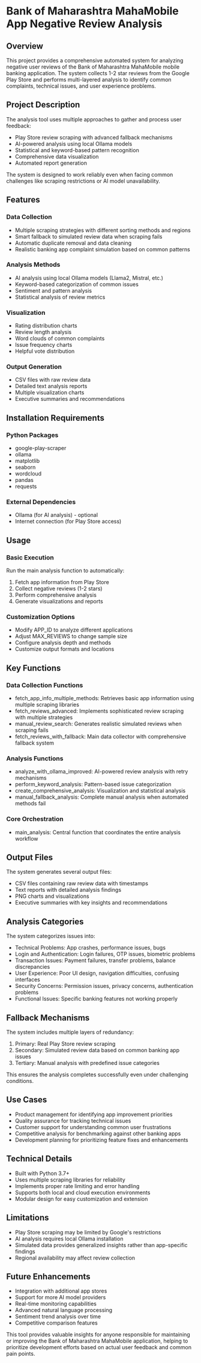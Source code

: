 # Bank of Maharashtra MahaMobile App Negative Review Analysis

## Overview

This project provides a comprehensive automated system for analyzing negative user reviews of the Bank of Maharashtra MahaMobile mobile banking application. The system collects 1-2 star reviews from the Google Play Store and performs multi-layered analysis to identify common complaints, technical issues, and user experience problems.

## Project Description

The analysis tool uses multiple approaches to gather and process user feedback:
- Play Store review scraping with advanced fallback mechanisms
- AI-powered analysis using local Ollama models
- Statistical and keyword-based pattern recognition
- Comprehensive data visualization
- Automated report generation

The system is designed to work reliably even when facing common challenges like scraping restrictions or AI model unavailability.

## Features

### Data Collection
- Multiple scraping strategies with different sorting methods and regions
- Smart fallback to simulated review data when scraping fails
- Automatic duplicate removal and data cleaning
- Realistic banking app complaint simulation based on common patterns

### Analysis Methods
- AI analysis using local Ollama models (Llama2, Mistral, etc.)
- Keyword-based categorization of common issues
- Sentiment and pattern analysis
- Statistical analysis of review metrics

### Visualization
- Rating distribution charts
- Review length analysis
- Word clouds of common complaints
- Issue frequency charts
- Helpful vote distribution

### Output Generation
- CSV files with raw review data
- Detailed text analysis reports
- Multiple visualization charts
- Executive summaries and recommendations

## Installation Requirements

### Python Packages
- google-play-scraper
- ollama
- matplotlib
- seaborn
- wordcloud
- pandas
- requests

### External Dependencies
- Ollama (for AI analysis) - optional
- Internet connection (for Play Store access)

## Usage

### Basic Execution
Run the main analysis function to automatically:
1. Fetch app information from Play Store
2. Collect negative reviews (1-2 stars)
3. Perform comprehensive analysis
4. Generate visualizations and reports

### Customization Options
- Modify APP_ID to analyze different applications
- Adjust MAX_REVIEWS to change sample size
- Configure analysis depth and methods
- Customize output formats and locations

## Key Functions

### Data Collection Functions
- fetch_app_info_multiple_methods: Retrieves basic app information using multiple scraping libraries
- fetch_reviews_advanced: Implements sophisticated review scraping with multiple strategies
- manual_review_search: Generates realistic simulated reviews when scraping fails
- fetch_reviews_with_fallback: Main data collector with comprehensive fallback system

### Analysis Functions
- analyze_with_ollama_improved: AI-powered review analysis with retry mechanisms
- perform_keyword_analysis: Pattern-based issue categorization
- create_comprehensive_analysis: Visualization and statistical analysis
- manual_fallback_analysis: Complete manual analysis when automated methods fail

### Core Orchestration
- main_analysis: Central function that coordinates the entire analysis workflow

## Output Files

The system generates several output files:
- CSV files containing raw review data with timestamps
- Text reports with detailed analysis findings
- PNG charts and visualizations
- Executive summaries with key insights and recommendations

## Analysis Categories

The system categorizes issues into:
- Technical Problems: App crashes, performance issues, bugs
- Login and Authentication: Login failures, OTP issues, biometric problems
- Transaction Issues: Payment failures, transfer problems, balance discrepancies
- User Experience: Poor UI design, navigation difficulties, confusing interfaces
- Security Concerns: Permission issues, privacy concerns, authentication problems
- Functional Issues: Specific banking features not working properly

## Fallback Mechanisms

The system includes multiple layers of redundancy:
1. Primary: Real Play Store review scraping
2. Secondary: Simulated review data based on common banking app issues
3. Tertiary: Manual analysis with predefined issue categories

This ensures the analysis completes successfully even under challenging conditions.

## Use Cases

- Product management for identifying app improvement priorities
- Quality assurance for tracking technical issues
- Customer support for understanding common user frustrations
- Competitive analysis for benchmarking against other banking apps
- Development planning for prioritizing feature fixes and enhancements

## Technical Details

- Built with Python 3.7+
- Uses multiple scraping libraries for reliability
- Implements proper rate limiting and error handling
- Supports both local and cloud execution environments
- Modular design for easy customization and extension

## Limitations

- Play Store scraping may be limited by Google's restrictions
- AI analysis requires local Ollama installation
- Simulated data provides generalized insights rather than app-specific findings
- Regional availability may affect review collection

## Future Enhancements

- Integration with additional app stores
- Support for more AI model providers
- Real-time monitoring capabilities
- Advanced natural language processing
- Sentiment trend analysis over time
- Competitive comparison features

This tool provides valuable insights for anyone responsible for maintaining or improving the Bank of Maharashtra MahaMobile application, helping to prioritize development efforts based on actual user feedback and common pain points.
